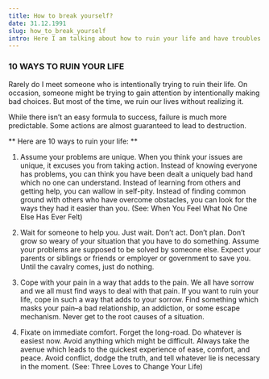 ```yaml
---
title: How to break yourself?
date: 31.12.1991
slug: how_to_break_yourself
intro: Here I am talking about how to ruin your life and have troubles with it
---
```


### 10 WAYS TO RUIN YOUR LIFE

Rarely do I meet someone who is intentionally trying to ruin their life. On occasion, someone might be trying to gain attention by intentionally making bad choices. But most of the time, we ruin our lives without realizing it.

While there isn’t an easy formula to success, failure is much more predictable. Some actions are almost guaranteed to lead to destruction.

** Here are 10 ways to ruin your life: **

1. Assume your problems are unique. When you think your issues are unique, it excuses you from taking action. Instead of knowing everyone has problems, you can think you have been dealt a uniquely bad hand which no one can understand. Instead of learning from others and getting help, you can wallow in self-pity. Instead of finding common ground with others who have overcome obstacles, you can look for the ways they had it easier than you. (See: When You Feel What No One Else Has Ever Felt)

2. Wait for someone to help you. Just wait. Don’t act. Don’t plan. Don’t grow so weary of your situation that you have to do something. Assume your problems are supposed to be solved by someone else. Expect your parents or siblings or friends or employer or government to save you. Until the cavalry comes, just do nothing.

3. Cope with your pain in a way that adds to the pain. We all have sorrow and we all must find ways to deal with that pain. If you want to ruin your life, cope in such a way that adds to your sorrow. Find something which masks your pain–a bad relationship, an addiction, or some escape mechanism. Never get to the root causes of a situation.

4. Fixate on immediate comfort. Forget the long-road. Do whatever is easiest now. Avoid anything which might be difficult. Always take the avenue which leads to the quickest experience of ease, comfort, and peace. Avoid conflict, dodge the truth, and tell whatever lie is necessary in the moment. (See: Three Loves to Change Your Life)
